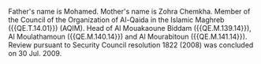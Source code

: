  Father's name is Mohamed. Mother's name is Zohra Chemkha. Member of the 
Council of the Organization of Al-Qaida in the Islamic Maghreb ({{QE.T.14.01}}) 
(AQIM). Head of Al Mouakaoune Biddam ({{QE.M.139.14}}), Al Moulathamoun 
({{QE.M.140.14}}) and Al Mourabitoun ({{QE.M.141.14}}). Review pursuant to Security 
Council resolution 1822 (2008) was concluded on 30 Jul. 2009. 
